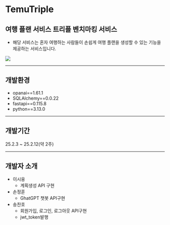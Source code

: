 # TemuTriple 
## 여행 플랜 서비스 트리플 벤치마킹 서비스
- 해당 서비스는 혼자 여행하는 사람들이 손쉽게 여행 플랜을 생성할 수 있는 기능을 제공하는 서비스입니다.

<img src="https://github.com/user-attachments/assets/978ba59b-fdda-4550-bcbc-2d532c26f03c">

-----
## 개발환경
- opanai==1.61.1
- SQLAlchemy==0.0.22
- fastapi==0.115.8
- python==3.13.0

-------
## 개발기간
25.2.3 ~ 25.2.12(약 2주)

----
## 개발자 소개 
- 이시웅
  - 계획생성 API 구현
- 손정훈
  - GhatGPT 챗봇 API구현   
- 송찬호
   - 회원가입, 로그인, 로그아웃 API구현
   - jwt_token발행
 

 
 
